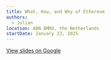 ```yaml
---
title: What, How, and Why of Ethereum
authors:
  - Julian
location: ABN AMRO, the Netherlands
startDate: January 23, 2025
---
```


[View slides on Google](https://docs.google.com/presentation/d/1Ga-4DWs_CmvetmzuVZtYcC9929lfjHRgODlBdZnPEaQ/edit)
